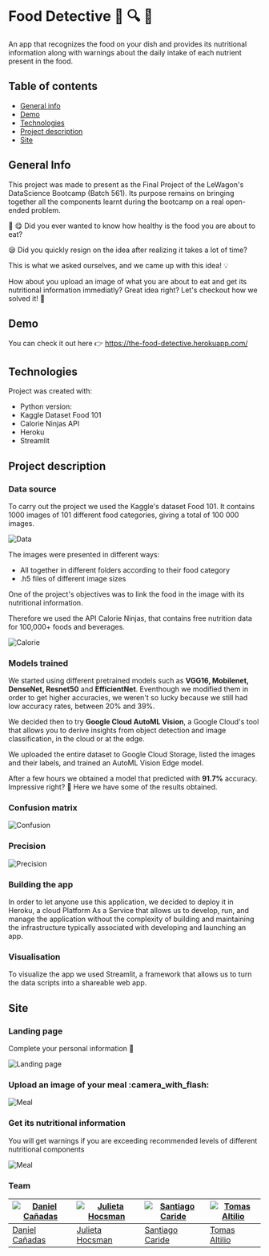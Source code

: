 # Food Detective :green_salad: :mag: :eyes:
 
 An app that recognizes the food on your dish and provides its nutritional information along with warnings about the daily intake of each nutrient present in the food.


## Table of contents
* [General info](#general-info)
* [Demo](#demo)
* [Technologies](#technologies)
* [Project description](#project-description)
* [Site](#site)


## General Info

This project was made to present as the Final Project of the LeWagon's DataScience Bootcamp (Batch 561). 
Its purpose remains on bringing together all the components learnt during the bootcamp on a real open-ended problem.

:green_salad: :yum: Did you ever wanted to know how healthy is the food you are about to eat? 

:sleepy:  Did you quickly resign on the idea after realizing it takes a lot of time?

This is what we asked ourselves, and we came up with this idea! :bulb:

How about you upload an image of what you are about to eat and get its nutritional information immediatly? 
Great idea right? 
Let's checkout how we solved it! :rocket:



## Demo

You can check it out here :point_right: https://the-food-detective.herokuapp.com/


## Technologies
Project was created with: 
* Python version:  
* Kaggle Dataset Food 101
* Calorie Ninjas API
* Heroku
* Streamlit


## Project description

### Data source

To carry out the project we used the Kaggle's dataset Food 101. It contains 1000 images of 101 different food categories, giving a total of 100 000 images. 

![Data](./images/kaggle.png)

The images were presented in different ways:

* All together in different folders according to their food category 
* .h5 files of different image sizes

One of the project's objectives was to link the food in the image with its nutritional information.

Therefore we used the API Calorie Ninjas, that contains free nutrition data for 100,000+ foods and beverages.

![Calorie](./images/calorie.png)


### Models trained

We started using different pretrained models such as **VGG16, Mobilenet, DenseNet, Resnet50** and **EfficientNet**.
Eventhough we modified them in order to get higher accuracies, we weren't so lucky because we still had low accuracy rates, between 20% and 39%.

We decided then to try **Google Cloud AutoML Vision**, a Google Cloud's tool that allows you to derive insights from object detection and image classification, in the cloud or at the edge. 

We uploaded the entire dataset to Google Cloud Storage, listed the images and their labels, and trained an AutoML Vision Edge model. 

After a few hours we obtained a model that predicted with **91.7%** accuracy. Impressive right? 🤯
Here we have some of the results obtained. 


### Confusion matrix 

![Confusion](./images/confusion.png)

### Precision

![Precision](./images/precision.png)


### Building the app

In order to let anyone use this application, we decided to deploy it in Heroku, a cloud Platform As a Service that allows us to develop, run, and manage the application without the complexity of building and maintaining the infrastructure typically associated with developing and launching an app.


### Visualisation 

To visualize the app we used Streamlit, a framework that allows us to turn the data scripts into a shareable web app. 


## Site
### Landing page
Complete your personal information :pencil:

![Landing page](./images/landingpage.png)

### Upload an image of your meal :camera_with_flash:

![Meal](./images/uploadedphoto.png)

### Get its nutritional information
You will get warnings if you are exceeding recommended levels of different nutritional components

![Meal](./images/nutritional.png)




### Team

[![Daniel Cañadas](https://avatars.githubusercontent.com/u/77625064?s=400&u=d06d5bb2d299cfbaf072fae4d9c7abbf1b906ce2&v=4)](https://github.com/dkj1711)  | [![Julieta Hocsman](https://avatars.githubusercontent.com/u/72712108?s=460&u=4fa30b93353b0ca96b50d9cf70b81be90bb8d89e&v=4)](https://github.com/julietahocsman/)  | [![Santiago Caride](https://avatars.githubusercontent.com/u/17711221?s=400&v=4)](https://github.com/carmaiquel/)  | [![Tomas Altilio](https://avatars.githubusercontent.com/u/65192458?s=460&u=0b40d587d88faa7cbeb4353b2c09e61b1c80419b&v=4)](https://github.com/tomasaltilio/)
---|---|---|---
[Daniel Cañadas ](https://github.com/dani) |[Julieta Hocsman](https://github.com/julietahocsman/) |[Santiago Caride](https://github.com/carmaiquel/) |[Tomas Altilio](https://github.com/tomasaltilio/)
